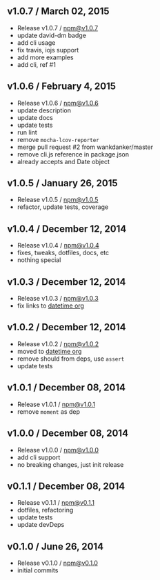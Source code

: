 

## v1.0.7 / March 02, 2015
- Release v1.0.7 / npm@v1.0.7
- update david-dm badge
- add cli usage
- fix travis, iojs support
- add more examples
- add cli, ref #1

## v1.0.6 / February 4, 2015
- Release v1.0.6 / npm@v1.0.6
- update description
- update docs
- update tests
- run lint
- remove `mocha-lcov-reporter`
- merge pull request #2 from wankdanker/master 
- remove cli.js reference in package.json
- already accepts and Date object

## v1.0.5 / January 26, 2015
- Release v1.0.5 / npm@v1.0.5
- refactor, update tests, coverage

## v1.0.4 / December 12, 2014
- Release v1.0.4 / npm@v1.0.4
- fixes, tweaks, dotfiles, docs, etc
- nothing special

## v1.0.3 / December 12, 2014
- Release v1.0.3 / npm@v1.0.3
- fix links to [datetime org][datetime-url]

## v1.0.2 / December 12, 2014
- Release v1.0.2 / npm@v1.0.2
- moved to [datetime org][datetime-url]
- remove should from deps, use `assert`
- update tests

## v1.0.1 / December 08, 2014
- Release v1.0.1 / npm@v1.0.1
- remove `moment` as dep

## v1.0.0 / December 08, 2014
- Release v1.0.0 / npm@v1.0.0
- add cli support
- no breaking changes, just init release

## v0.1.1 / December 08, 2014
- Release v0.1.1 / npm@v0.1.1
- dotfiles, refactoring
- update tests
- update devDeps

## v0.1.0 / June 26, 2014
- Release v0.1.0 / npm@v0.1.0
- initial commits


[datetime-url]: https://github.com/datetime